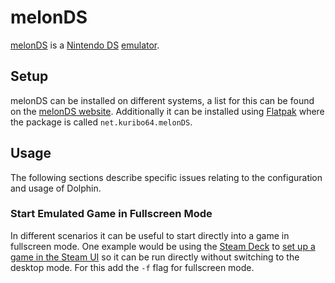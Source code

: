 # melonDS

[melonDS](https://melonds.kuribo64.net/) is a [Nintendo DS](/wiki/game.md)
[emulator](/wiki/emulator.md).

## Setup

melonDS can be installed on different systems, a list for this can be found on
the [melonDS website](https://melonds.kuribo64.net/downloads.php).
Additionally it can be installed using [Flatpak](/wiki/linux/flatpak.md) where the
package is called `net.kuribo64.melonDS`.

## Usage

The following sections describe specific issues relating to the configuration
and usage of Dolphin.

### Start Emulated Game in Fullscreen Mode

In different scenarios it can be useful to start directly into a game in fullscreen mode.
One example would be using the [Steam Deck](/wiki/game/steam_deck.md) to
[set up a game in the Steam UI](/wiki/game/steam_deck.md#running-a-game-directly-through-the-interface)
so it can be run directly without switching to the desktop mode.
For this add the `-f` flag for fullscreen mode.
